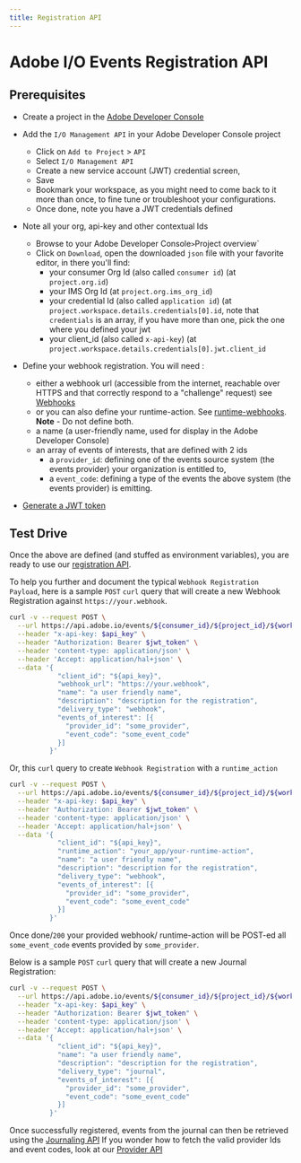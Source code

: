 ```yaml
---
title: Registration API
---
```


# Adobe I/O Events Registration API

## Prerequisites

* Create a project in the [Adobe Developer Console](/developer-console/docs/guides/projects/projects-empty/)
* Add the `I/O Management API` in your Adobe Developer Console project
  * Click on `Add to Project` > `API`
  * Select `I/O Management API`
  * Create a new service account (JWT) credential screen,
  * Save
  * Bookmark your workspace, as you might need to come back to it more than once, to fine tune or troubleshoot your configurations.
  * Once done, note you have a JWT credentials defined
* Note all your org, api-key and other contextual Ids
  * Browse to your Adobe Developer Console` > `Project overview`
  * Click on `Download`, open the downloaded `json` file with your favorite editor, in there you'll find:
    * your consumer Org Id (also called `consumer id`) (at `project.org.id`)
    * your IMS Org Id (at `project.org.ims_org_id`)
    * your credential Id (also called `application id`) (at `project.workspace.details.credentials[0].id`, note that `credentials` is an array,
       if you have more than one, pick the one where you defined your jwt
    * your client_id (also called `x-api-key`) (at `project.workspace.details.credentials[0].jwt.client_id`
* Define your webhook registration. You will need :
  * either a webhook url (accessible from the internet, reachable over HTTPS and that correctly respond to a "challenge" request) see [Webhooks](/guides/)
  * or you can also define your runtime-action. See [runtime-webhooks](/guides/runtime_webhooks/). **Note** - Do not define both.
  * a name (a user-friendly name, used for display in the Adobe Developer Console)
  * an array of events of interests, that are defined with 2 ids
    * a `provider_id`: defining one of the events source system (the events provider) your organization is entitled to,
    * a `event_code`: defining a type of the events the above system (the events provider) is emitting.

* [Generate a JWT token](/developer-console/docs/guides/credentials/)

## Test Drive

Once the above are defined (and stuffed as environment variables),
you are ready to use our [registration API](/api/#tag/Registrations/operation/createRegistration).

To help you further and document the typical `Webhook Registration Payload`,
here is a sample `POST` `curl` query that will create a new Webhook Registration against `https://your.webhook`.

```bash
curl -v --request POST \
  --url https://api.adobe.io/events/${consumer_id}/${project_id}/${workspace_id}/registrations \
  --header "x-api-key: $api_key" \
  --header "Authorization: Bearer $jwt_token" \
  --header 'content-type: application/json' \
  --header 'Accept: application/hal+json' \
  --data '{
            "client_id": "${api_key}",
            "webhook_url": "https://your.webhook",
            "name": "a user friendly name",
            "description": "description for the registration",
            "delivery_type": "webhook",
            "events_of_interest": [{
              "provider_id": "some_provider",
              "event_code": "some_event_code"
            }]
          }'
```

Or, this `curl` query to create `Webhook Registration` with a `runtime_action`

```bash
curl -v --request POST \
  --url https://api.adobe.io/events/${consumer_id}/${project_id}/${workspace_id}/registrations \
  --header "x-api-key: $api_key" \
  --header "Authorization: Bearer $jwt_token" \
  --header 'content-type: application/json' \
  --header 'Accept: application/hal+json' \
  --data '{
            "client_id": "${api_key}",
            "runtime_action": "your_app/your-runtime-action",
            "name": "a user friendly name",
            "description": "description for the registration",
            "delivery_type": "webhook",
            "events_of_interest": [{
              "provider_id": "some_provider",
              "event_code": "some_event_code"
            }]
          }'
```

Once done/`200` your provided webhook/ runtime-action will be POST-ed all `some_event_code` events provided by `some_provider`.

Below is a sample `POST` `curl` query that will create a new Journal Registration:

```bash
curl -v --request POST \
  --url https://api.adobe.io/events/${consumer_id}/${project_id}/${workspace_id}/registrations \
  --header "x-api-key: $api_key" \
  --header "Authorization: Bearer $jwt_token" \
  --header 'content-type: application/json' \
  --header 'Accept: application/hal+json' \
  --data '{
            "client_id": "${api_key}",
            "name": "a user friendly name",
            "description": "description for the registration",
            "delivery_type": "journal",
            "events_of_interest": [{
              "provider_id": "some_provider",
              "event_code": "some_event_code"
            }]
          }'
```

Once successfully registered, events from the journal can then be retrieved using the [Journaling API](journaling_api.md)
If you wonder how to fetch the valid provider Ids and event codes, look at our [Provider API](provider_api.md)
